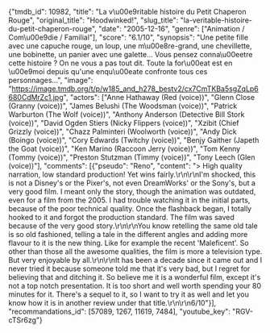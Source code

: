 {"tmdb_id": 10982, "title": "La v\u00e9ritable histoire du Petit Chaperon Rouge", "original_title": "Hoodwinked!", "slug_title": "la-veritable-histoire-du-petit-chaperon-rouge", "date": "2005-12-16", "genre": ["Animation / Com\u00e9die / Familial"], "score": "6.1/10", "synopsis": "Une petite fille avec une capuche rouge, un loup, une m\u00e8re-grand, une chevillette, une bobinette, un panier avec une galette... Vous pensez conna\u00eetre cette histoire ? On ne vous a pas tout dit. Toute la for\u00eat est en \u00e9moi depuis qu'une enqu\u00eate confronte tous ces personnages...", "image": "https://image.tmdb.org/t/p/w185_and_h278_bestv2/cx7CmTKBa5sgZqLp6680CdMrZc1.jpg", "actors": ["Anne Hathaway (Red (voice))", "Glenn Close (Granny (voice))", "James Belushi (The Woodsman (voice))", "Patrick Warburton (The Wolf (voice))", "Anthony Anderson (Detective Bill Stork (voice))", "David Ogden Stiers (Nicky Flippers (voice))", "Xzibit (Chief Grizzly (voice))", "Chazz Palminteri (Woolworth (voice))", "Andy Dick (Boingo (voice))", "Cory Edwards (Twitchy (voice))", "Benjy Gaither (Japeth the Goat (voice))", "Ken Marino (Raccoon Jerry (voice))", "Tom Kenny (Tommy (voice))", "Preston Stutzman (Timmy (voice))", "Tony Leech (Glen (voice))"], "comments": [{"pseudo": "Reno", "content": "> High quality narration, low standard production! Yet wins fairly.\r\n\r\nI'm shocked, this is not a Disney's or the Pixer's, not even DreamWorks' or the Sony's, but a very good film. I meant only the story, though the animation was outdated, even for a film from the 2005. I had trouble watching it in the initial parts, because of the poor technical quality. Once the flashback began, I totally hooked to it and forgot the production standard. The film was saved because of the very good story.\r\n\r\nYou know retelling the same old tale is so old fashioned, telling a tale in the different angles and adding more flavour to it is the new thing. Like for example the recent 'Maleficent'. So other than those all the awesome qualities, the film is more a television type. But very enjoyable by all.\r\n\r\nIt has been a decade since it came out and I never tried it because someone told me that it's very bad, but I regret for believing that and ditching it. So believe me it is a wonderful film, except it's not a top notch presentation. It is too short and well worth spending your 80 minutes for it. There's a sequel to it, so I want to try it as well and let you know how it is in another review under that title.\r\n\r\n6/10"}], "recommandations_id": [57089, 1267, 11619, 7484], "youtube_key": "RGV-cTSr6zg"}